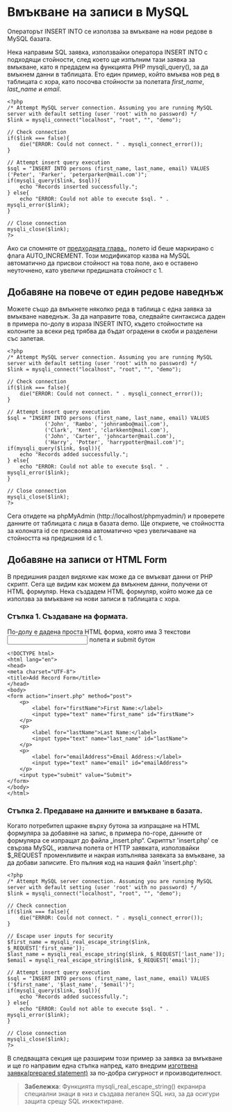 # Вмъкване на записи в MySQL
Операторът INSERT INTO се използва за вмъкване на нови редове в MySQL базата.

Нека направим SQL заявка, използвайки оператора INSERT INTO с подходящи стойности, след което ще изпълним тази заявка за вмъкване, като я предадем на функцията PHP mysqli_query(), за да вмъкнем данни в таблицата. Ето един пример, който вмъква нов ред в таблицата с хора, като посочва стойности за полетата *first_name*, *last_name* и _email_.
```
<?php
/* Attempt MySQL server connection. Assuming you are running MySQL
server with default setting (user 'root' with no password) */
$link = mysqli_connect("localhost", "root", "", "demo");
 
// Check connection
if($link === false){
    die("ERROR: Could not connect. " . mysqli_connect_error());
}
 
// Attempt insert query execution
$sql = "INSERT INTO persons (first_name, last_name, email) VALUES ('Peter', 'Parker', 'peterparker@mail.com')";
if(mysqli_query($link, $sql)){
    echo "Records inserted successfully.";
} else{
    echo "ERROR: Could not able to execute $sql. " . mysqli_error($link);
}
 
// Close connection
mysqli_close($link);
?>
```
Ако си спомняте от [предходната глава.](../create_tbl/README.md), полето id беше маркирано с флага AUTO_INCREMENT. Този модификатор казва на MySQL автоматично да присвои стойност на това поле, ако е оставено неуточнено, като увеличи предишната стойност с 1.

## Добавяне на повече от един редове наведнъж
Можете също да вмъкнете няколко реда в таблица с една заявка за вмъкване наведнъж. За да направите това, следвайте синтаксиса даден в примера по-долу в израза INSERT INTO, където стойностите на колоните за всеки ред трябва да бъдат оградени в скоби и разделени със запетая. 
```
<?php
/* Attempt MySQL server connection. Assuming you are running MySQL
server with default setting (user 'root' with no password) */
$link = mysqli_connect("localhost", "root", "", "demo");
 
// Check connection
if($link === false){
    die("ERROR: Could not connect. " . mysqli_connect_error());
}
 
// Attempt insert query execution
$sql = "INSERT INTO persons (first_name, last_name, email) VALUES
            ('John', 'Rambo', 'johnrambo@mail.com'),
            ('Clark', 'Kent', 'clarkkent@mail.com'),
            ('John', 'Carter', 'johncarter@mail.com'),
            ('Harry', 'Potter', 'harrypotter@mail.com')";
if(mysqli_query($link, $sql)){
    echo "Records added successfully.";
} else{
    echo "ERROR: Could not able to execute $sql. " . mysqli_error($link);
}
 
// Close connection
mysqli_close($link);
?>
```
Сега отидете на phpMyAdmin (http://localhost/phpmyadmin/) и проверете данните от таблицата с лица в базата demo. Ще откриете, че стойността за колоната id се присвоява автоматично чрез увеличаване на стойността на предишния id с 1.

## Добавяне на записи от HTML Form
В предишния раздел видяхме как може да се вмъкват данни от PHP скрипт. Сега ще видим как можем да вмъкнем данни, получени от HTML формуляр. Нека създадем HTML формуляр, който може да се използва за вмъкване на нови записи в таблицата с хора.

### **Стъпка 1.** Създаване на формата.
По-долу е дадена проста HTML форма, която има 3 текстови <input> полета и submit бутон
```
<!DOCTYPE html>
<html lang="en">
<head>
<meta charset="UTF-8">
<title>Add Record Form</title>
</head>
<body>
<form action="insert.php" method="post">
    <p>
        <label for="firstName">First Name:</label>
        <input type="text" name="first_name" id="firstName">
    </p>
    <p>
        <label for="lastName">Last Name:</label>
        <input type="text" name="last_name" id="lastName">
    </p>
    <p>
        <label for="emailAddress">Email Address:</label>
        <input type="text" name="email" id="emailAddress">
    </p>
    <input type="submit" value="Submit">
</form>
</body>
</html>
```
### **Стъпка 2.** Предаване на данните и вмъкване в базата.
Когато потребител щракне върху бутона за изпращане на HTML формуляра за добавяне на запис, в примера по-горе, данните от формуляра се изпращат до файла „insert.php“. Скриптът 'insert.php' се свързва MySQL, извлича полета от HTTP заявката, използвайки $_REQUEST променливите и накрая изпълнява заявката за вмъкване, за да добави записите. Ето пълния код на нашия файл 'insert.php':
```
<?php
/* Attempt MySQL server connection. Assuming you are running MySQL
server with default setting (user 'root' with no password) */
$link = mysqli_connect("localhost", "root", "", "demo");
 
// Check connection
if($link === false){
    die("ERROR: Could not connect. " . mysqli_connect_error());
}
 
// Escape user inputs for security
$first_name = mysqli_real_escape_string($link, $_REQUEST['first_name']);
$last_name = mysqli_real_escape_string($link, $_REQUEST['last_name']);
$email = mysqli_real_escape_string($link, $_REQUEST['email']);
 
// Attempt insert query execution
$sql = "INSERT INTO persons (first_name, last_name, email) VALUES ('$first_name', '$last_name', '$email')";
if(mysqli_query($link, $sql)){
    echo "Records added successfully.";
} else{
    echo "ERROR: Could not able to execute $sql. " . mysqli_error($link);
}
 
// Close connection
mysqli_close($link);
?>
```
В следващата секция ще разширим този пример за заявка за вмъкване и ще го направим една стъпка напред, като внедрим [изготвена заявка(prepared statement)](../prepared/README.md) за по-добра сигурност и производителност.
> **Забележка**: Функцията mysqli_real_escape_string() екранира специални знаци в низ и създава легален SQL низ, за ​​да осигури защита срещу SQL инжектиране.
